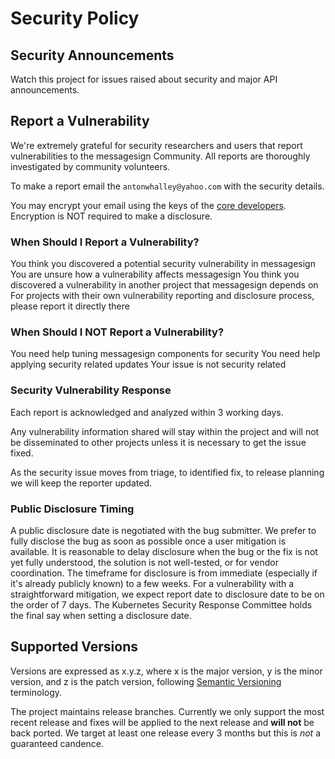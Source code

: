 # Security Policy 

## Security Announcements
Watch this project for issues raised about security and major API announcements.

## Report a Vulnerability
We're extremely grateful for security researchers and users that report vulnerabilities to the messagesign Community. All reports are thoroughly investigated by community volunteers.

To make a report email the `antonwhalley@yahoo.com` with the security details.

You may encrypt your email using the keys of the [core developers](https://keybase.io/antonwhalley). Encryption is NOT required to make a disclosure.

### When Should I Report a Vulnerability?

You think you discovered a potential security vulnerability in messagesign
You are unsure how a vulnerability affects messagesign
You think you discovered a vulnerability in another project that messagesign depends on
For projects with their own vulnerability reporting and disclosure process, please report it directly there

### When Should I NOT Report a Vulnerability?
You need help tuning messagesign components for security
You need help applying security related updates
Your issue is not security related

### Security Vulnerability Response
Each report is acknowledged and analyzed within 3 working days.

Any vulnerability information shared will stay within the project and will not be disseminated to other projects unless it is necessary to get the issue fixed.

As the security issue moves from triage, to identified fix, to release planning we will keep the reporter updated.

### Public Disclosure Timing
A public disclosure date is negotiated with the bug submitter. We prefer to fully disclose the bug as soon as possible once a user mitigation is available. It is reasonable to delay disclosure when the bug or the fix is not yet fully understood, the solution is not well-tested, or for vendor coordination. The timeframe for disclosure is from immediate (especially if it's already publicly known) to a few weeks. For a vulnerability with a straightforward mitigation, we expect report date to disclosure date to be on the order of 7 days. The Kubernetes Security Response Committee holds the final say when setting a disclosure date.

## Supported Versions

Versions are expressed as x.y.z, where x is the major version, y is the minor version, and z is the patch version, following [Semantic Versioning](https://semver.org/) terminology.

The project maintains release branches. Currently we only support the most recent release and fixes will be applied to the next release and **will not** be back ported. We target at least one release every 3 months but this is *not* a guaranteed candence.